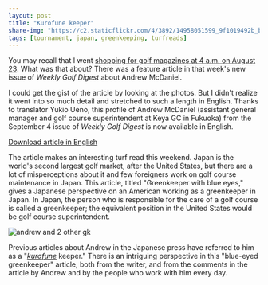 ```yaml
---
layout: post
title: "Kurofune keeper"
share-img: "https://c2.staticflickr.com/4/3892/14958051599_9f1019492b_b_d.jpg"
tags: [tournament, japan, greenkeeping, turfreads]
---
```


You may recall that I went [shopping for golf magazines at 4 a.m. on August 23](https://www.asianturfgrass.com/2018-09-14-shopping-magazines-4am-7-11/). What was that about? There was a feature article in that week's new issue of *Weekly Golf Digest* about Andrew McDaniel.

I could get the gist of the article by looking at the photos. But I didn't realize it went into so much detail and stretched to such a length in English. Thanks to translator Yukio Ueno, this profile of Andrew McDaniel (assistant general manager and golf course superintendent at Keya GC in Fukuoka) from the September 4 issue of *Weekly Golf Digest* is now available in English. 

[Download article in English](http://www.files.asianturfgrass.com/andrew_digest_2018.pdf)

The article makes an interesting turf read this weekend. Japan is the world's second largest golf market, after the United States, but there are a lot of misperceptions about it and few foreigners work on golf course maintenance in Japan. This article, titled "Greenkeeper with blue eyes," gives a Japanese perspective on an American working as a greenkeeper in Japan. In Japan, the person who is responsible for the care of a golf course is called a greenkeeper; the equivalent position in the United States would be golf course superintendent.

![andrew and 2 other gk](https://c2.staticflickr.com/4/3892/14958051599_9f1019492b_z_d.jpg)

Previous articles about Andrew in the Japanese press have referred to him as a "[*kurofune*](https://en.wikipedia.org/wiki/Black_Ships) keeper." There is an intriguing perspective in this "blue-eyed greenkeeper" article, both from the writer, and from the comments in the article by Andrew and by the people who work with him every day.

